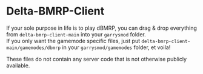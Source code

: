 # Delta-BMRP-Client
If your sole purpose in life is to play dBMRP, you can drag & drop everything from `delta-bmrp-client-main` into your `garrysmod` folder.  
If you only want the gamemode specific files, just put `delta-bmrp-client-main/gamemodes/dbmrp` in your `garrysmod/gamemodes` folder, et voila!

These files do not contain any server code that is not otherwise publicly available.
